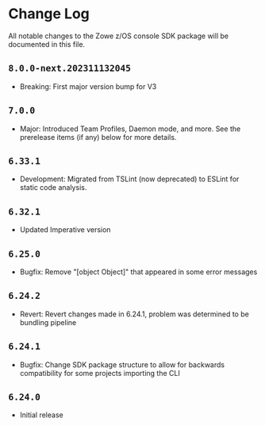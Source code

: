 # Change Log

All notable changes to the Zowe z/OS console SDK package will be documented in this file.

## `8.0.0-next.202311132045`

- Breaking: First major version bump for V3

## `7.0.0`

- Major: Introduced Team Profiles, Daemon mode, and more. See the prerelease items (if any) below for more details.

## `6.33.1`

- Development: Migrated from TSLint (now deprecated) to ESLint for static code analysis.

## `6.32.1`

- Updated Imperative version

## `6.25.0`

- Bugfix: Remove "[object Object]" that appeared in some error messages

## `6.24.2`

- Revert: Revert changes made in 6.24.1, problem was determined to be bundling pipeline

## `6.24.1`

- Bugfix: Change SDK package structure to allow for backwards compatibility for some projects importing the CLI

## `6.24.0`

- Initial release
